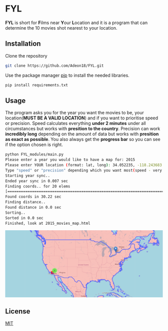 # **FYL** 

**FYL** is short for **F**ilms near **Y**our **L**ocation and it is a program that can determine the 10 movies shot nearest to your location.

## Installation

Clone the repository

```bash
git clone https://github.com/Adeon18/FYL.git
```

Use the package manager [pip](https://pip.pypa.io/en/stable/) to install the needed libraries.

```bash
pip install requirements.txt
```

## Usage

The program asks you for the year you want the movies to be, your location(**MUST BE A VALID LOCATION**) and if you want to prioritise speed or precision. Speed calculates everything **under 2 minutes** under all circumstances but works with **presition to the country**. Precision can work **incredibly long** depending on the amount of data but works with **presition as exact as possible**. You also always get the **progress bar** so you can see if the option chosen is right.

```bash
python FYL_modules/main.py
Please enter a year you would like to have a map for: 2015
Please enter YOUR location (format: lat, long): 34.052235, -118.243683
Type "speed" or "precision" depending which you want most(speed - very quick but not precise, precision - VERY slow but presice): precision
Starting year sync..
Ended year sync in 0.007 sec
Finding coords.. for 20 elems
[=============================================================================================================================] 100%
Found coords in 30.22 sec
Finding distance..
Found distance in 0.0 sec
Sorting..
Sorted in 0.0 sec
Finished, look at 2015_movies_map.html
```

![MAP](Example.png)

## License

[MIT](https://choosealicense.com/licenses/mit/)